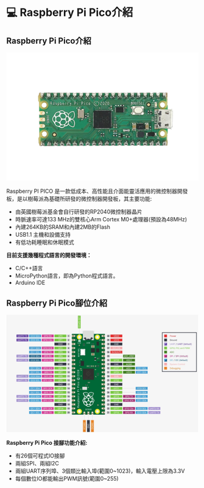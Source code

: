 # 💻 Raspberry Pi Pico介紹

## Raspberry Pi Pico介紹 <a href="#_toc124882494" id="_toc124882494"></a>

![](<../.gitbook/assets/0 (1)>)

Raspberry PI PICO 是一款低成本、高性能且介面能靈活應用的微控制器開發板，是以樹莓派為基礎所研發的微控制器開發板，其主要功能:

* 由英國樹莓派基金會自行研發的RP2040微控制器晶片
* 時脈速率可達133 MHz的雙核心Arm Cortex M0+處理器(預設為48MHz)
* 內建264KB的SRAM和內建2MB的Flash
* USB1.1 主機和設備支持
* 有低功耗睡眠和休眠模式



**目前支援幾種程式語言的開發環境：**

* C/C++語言
* MicroPython語言，即為Python程式語言。
* Arduino IDE

## **Raspberry Pi Pico腳位介紹** <a href="#_hlk124870888" id="_hlk124870888"></a>

![](<../.gitbook/assets/1 (3)>)

**Raspberry Pi Pico 接腳功能介紹:**

* 有26個可程式IO接腳
* 兩組SPI、兩組I2C
* 兩組UART序列埠、3個類比輸入埠(範圍0\~1023)，輸入電壓上限為3.3V
* 每個數位IO都能輸出PWM訊號(範圍0\~255)
